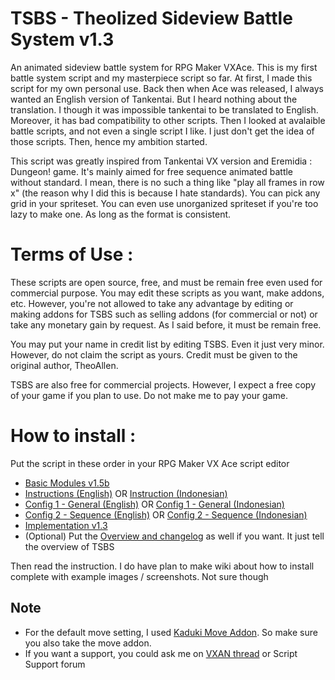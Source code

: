 TSBS - Theolized Sideview Battle System v1.3
====
An animated sideview battle system for RPG Maker VXAce. This is my first battle system script and my masterpiece script so far. At first, I made this script for my own personal use. Back then when Ace was released, I always wanted an English version of Tankentai. But I heard nothing about the translation. I though it was impossible tankentai to be translated to English. Moreover, it has bad compatibility to other scripts. Then I looked at avalaible battle scripts, and not even a single script I like. I just don't get the idea of those scripts. Then, hence my ambition started. 

This script was greatly inspired from Tankentai VX version and Eremidia : Dungeon! game. It's mainly aimed for free sequence animated battle without standard. I mean, there is no such a thing like "play all frames in row x" (the reason why I did this is because I hate standards). You can pick any grid in your spriteset. You can even use unorganized spriteset if you're too lazy to make one. As long as the format is consistent.

Terms of Use :
====
These scripts are open source, free, and must be remain free even used for commercial purpose. You may edit these scripts as you want, make addons, etc. However, you're not allowed to take any advantage by editing or making addons for TSBS such as selling addons (for commercial or not) or take any monetary gain by request. As I said before, it must be remain free. 

You may put your name in credit list by editing TSBS. Even it just very minor. However, do not claim the script as yours. Credit must be given to the original author, TheoAllen.

TSBS are also free for commercial projects. However, I expect a free copy of your game if you plan to use. Do not make me to pay your game.

How to install :
====
Put the script in these order in your RPG Maker VX Ace script editor
- [Basic Modules v1.5b](https://github.com/theoallen/TSBS/blob/master/Basic%20Modules%20v1.5b.rb)
- [Instructions (English)](https://github.com/theoallen/TSBS/blob/master/Instructions%20(English).rb) OR [Instruction (Indonesian)](https://github.com/theoallen/TSBS/blob/master/Instructions%20(Indonesian).rb)
- [Config 1 - General (English)](https://github.com/theoallen/TSBS/blob/master/Config%201%20-%20General%20(English).rb) OR [Config 1 - General (Indonesian)](https://github.com/theoallen/TSBS/blob/master/Config%201%20-%20General%20(Indonesian).rb)
- [Config 2 - Sequence (English)](https://github.com/theoallen/TSBS/blob/master/Config%202%20-%20Sequence%20(English).rb) OR [Config 2 - Sequence (Indonesian)](https://github.com/theoallen/TSBS/blob/master/Config%202%20-%20Sequence%20(Indonesian).rb)
- [Implementation v1.3](https://github.com/theoallen/TSBS/blob/master/Implementation%20v1.3%20(Core).rb)
- (Optional) Put the [Overview and changelog](https://github.com/theoallen/TSBS/blob/master/Overview%20and%20change%20logs.rb) as well if you want. It just tell the overview of TSBS

Then read the instruction. I do have plan to make wiki about how to install complete with example images / screenshots. Not sure though

## Note
- For the default move setting, I used [Kaduki Move Addon](https://github.com/theoallen/TSBS/blob/master/Addons/Kaduki%20Move%20Addon%20(English).rb). So make sure you also take the move addon.
- If you want a support, you could ask me on [VXAN thread](http://www.rpgmakervxace.net/topic/23477-theolized-sideview-battle-system-english-translation-in-progress/) or Script Support forum
